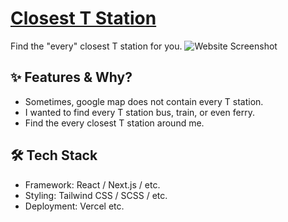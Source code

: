 # [Closest T Station](https://mp-4-nu-beryl.vercel.app/)

Find the "every" closest T station for you. 
![Website Screenshot](https://mp-4-nu-beryl.vercel.app/)


## ✨ Features & Why? 
- Sometimes, google map does not contain every T station.
- I wanted to find every T station bus, train, or even ferry.
- Find the every closest T station around me. 

## 🛠 Tech Stack

- Framework: React / Next.js / etc.
- Styling: Tailwind CSS / SCSS / etc.
- Deployment: Vercel etc.
